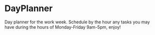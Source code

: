 # DayPlanner
Day planner for the work week. Schedule by the hour any tasks you may have during the hours of Monday-Friday 9am-5pm, enjoy!

